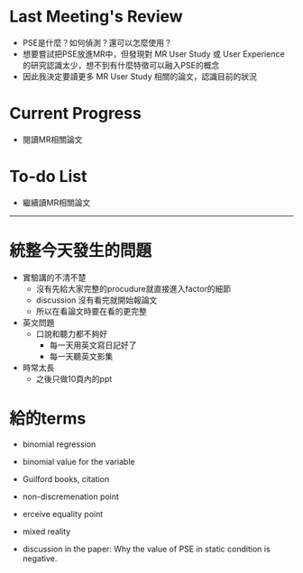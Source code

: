 # Last Meeting's Review
- PSE是什麼？如何偵測？還可以怎麼使用？
- 想要嘗試把PSE放進MR中，但發現對 MR User Study 或 User Experience 的研究認識太少，想不到有什麼特徵可以融入PSE的概念
- 因此我決定要讀更多 MR User Study 相關的論文，認識目前的狀況
# Current Progress
- 閱讀MR相關論文
# To-do List
- 繼續讀MR相關論文
---
# 統整今天發生的問題
- 實驗講的不清不楚
	- 沒有先給大家完整的procudure就直接進入factor的細節
	- discussion 沒有看完就開始報論文
	- 所以在看論文時要在看的更完整
- 英文問題
	- 口說和聽力都不夠好
		- 每一天用英文寫日記好了
		- 每一天聽英文影集
- 時常太長
	- 之後只做10頁內的ppt
# 給的terms
- binomial regression  
- binomial value for the variable  
  
- Guilford books, citation  
- non-discremenation point  
- erceive equality point  
  
- mixed reality
  
- discussion in the paper: Why the value of PSE in static condition is negative.
